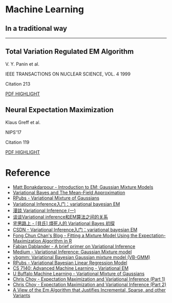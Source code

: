 # Machine Learning

## In a traditional way

---

## Total Variation Regulated EM Algorithm

V. Y. Panin et al.

IEEE TRANSACTIONS ON NUCLEAR SCIENCE, VOL. 4 1999

Citation 213 

[PDF HIGHLIGHT](./Total%20Variation%20Regulated%20EM%20Algorithm.pdf)

## Neural Expectation Maximization

Klaus Greff et al.

NIPS'17

Citation 119

[PDF HIGHLIGHT](./Neural%20Expectation%20Maximization.pdf)

# Reference

- [Matt Bonakdarpour - Introduction to EM: Gaussian Mixture Models](https://stephens999.github.io/fiveMinuteStats/intro_to_em.html)
- [Variational Bayes and The Mean-Field Approximation](https://bjlkeng.github.io/posts/variational-bayes-and-the-mean-field-approximation/)
- [RPubs - Variational Mixture of Gaussians](https://rpubs.com/cakapourani/variational_bayes_gmm)
- [Variational Inference入门：variational bayesian EM](https://blog.csdn.net/foreseerwang/article/details/78427430)
- [漫談 Variational Inference (一)](https://odie2630463.github.io/2018/08/21/vi-1/)
- [谈谈Variational inference和EM算法之间的关系](https://zhuanlan.zhihu.com/p/97284299)
- [宅男路上 - [貝氏] 煩死人的 Variational Bayes 初探](http://rightthewaygeek.blogspot.com/2014/11/variational-bayes.html)
- [CSDN - Variational Inference入门：variational bayesian EM](https://blog.csdn.net/foreseerwang/article/details/78427430)
- [Fong Chun Chan's Blog - Fitting a Mixture Model Using the Expectation-Maximization Algorithm in R](https://tinyheero.github.io/2016/01/03/gmm-em.html)
- [Fabian Dablander - A brief primer on Variational Inference](https://fabiandablander.com/r/Variational-Inference.html)
- [Medium - Variational Inference: Gaussian Mixture model](https://ashkush.medium.com/variational-inference-gaussian-mixture-model-52595074247b)
- [vbgmm: Variational Bayesian Gaussian mixture model (VB-GMM)](https://rdrr.io/bioc/TargetScore/man/vbgmm.html)
- [RPubs - Variational Bayesian Linear Regression Model](https://rpubs.com/cakapourani/variational-bayes-lr)
- [CS 7140: Advanced Machine Learning - Variational EM](https://www.khoury.neu.edu/home/jwvdm/teaching/cs7140/spring2018/assets/notes/cs7140-09-vbem.pdf)
- [U Buffalo Machine Learning - Variational Mixture of Gaussians](https://cedar.buffalo.edu/~srihari/CSE574/Chap10/10.3VariationalGMM.pdf)
- [Chris Choy - Expectation Maximization and Variational Inference (Part 1)](https://chrischoy.github.io/research/Expectation-Maximization-and-Variational-Inference/)
- [Chris Choy - Expectation Maximization and Variational Inference (Part 2)](https://chrischoy.github.io/research/Expectation-Maximization-and-Variational-Inference-2/)
- [A View of the Em Algorithm that Justifies Incremental, Sparse, and other Variants](https://link.springer.com/chapter/10.1007/978-94-011-5014-9_12)
